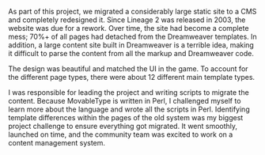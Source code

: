 As part of this project, we migrated a considerably large static site to a CMS and completely redesigned it. Since Lineage 2 was released in 2003, the website was due for a rework. Over time, the site had become a complete mess; 70%+ of all pages had detached from the Dreamweaver templates. In addition, a large content site built in Dreamweaver is a terrible idea, making it difficult to parse the content from all the markup and Dreamweaver code.

The design was beautiful and matched the UI in the game. To account for the different page types, there were about 12 different main template types.

I was responsible for leading the project and writing scripts to migrate the content. Because MovableType is written in Perl, I challenged myself to learn more about the language and wrote all the scripts in Perl. Identifying template differences within the pages of the old system was my biggest project challenge to ensure everything got migrated. It went smoothly, launched on time, and the community team was excited to work on a content management system.
